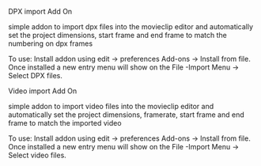 DPX import Add On

simple addon to import dpx files into the movieclip editor
and automatically set the project dimensions, start frame and end frame to match the numbering on dpx frames

To use:
Install addon using edit -> preferences Add-ons -> Install from file.
Once installed a new entry menu will show on the File -Import Menu -> Select DPX files.

Video import Add On

simple addon to import video files into the movieclip editor
and automatically set the project dimensions, framerate, start frame and end frame to match the imported video

To use:
Install addon using edit -> preferences Add-ons -> Install from file.
Once installed a new entry menu will show on the File -Import Menu -> Select video files.

